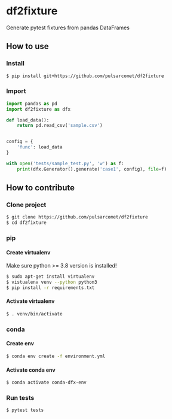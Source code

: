 # df2fixture
Generate pytest fixtures from pandas DataFrames

## How to use

### Install
```bash
$ pip install git+https://github.com/pulsarcomet/df2fixture
```

### Import
```python
import pandas as pd
import df2fixture as dfx

def load_data():
    return pd.read_csv('sample.csv')


config = {
    'func': load_data
}

with open('tests/sample_test.py', 'w') as f:
    print(dfx.Generator().generate('case1', config), file=f)
```

## How to contribute


### Clone project

```bash
$ git clone https://github.com/pulsarcomet/df2fixture
$ cd df2fixture
```

### pip

#### Create virtualenv
Make sure python >= 3.8 version is installed!
```bash
$ sudo apt-get install virtualenv
$ vistualenv venv --python python3
$ pip install -r requirements.txt
```
#### Activate virtualenv
```bash
$ . venv/bin/activate
```

### conda
#### Create env
```bash
$ conda env create -f environment.yml
```
#### Activate conda env
```bash
$ conda activate conda-dfx-env
```

### Run tests
```bash
$ pytest tests
```
